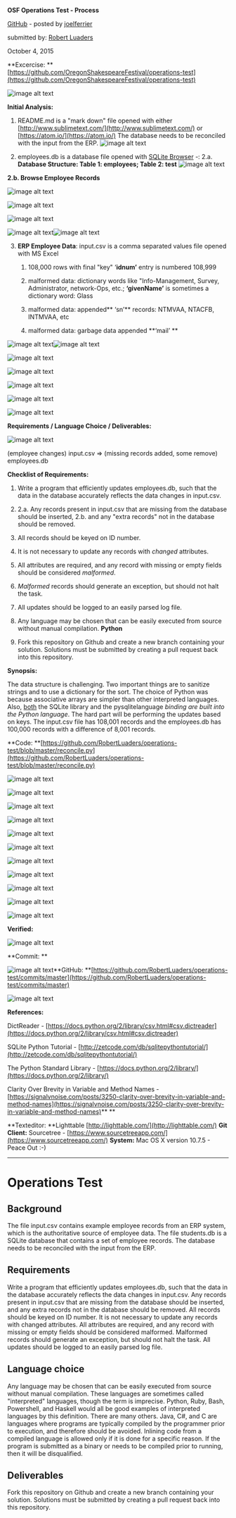 **OSF ****Operations**** Test - Process**

[GitHub](https://github.com/OregonShakespeareFestival/operations-test) - posted by [joelferrier](https://github.com/joelferrier)

submitted by: [Robert Luaders](https://github.com/RobertLuaders/operations-test)

October 4, 2015

**Excercise: ** [https://github.com/OregonShakespeareFestival/operations-test](https://github.com/OregonShakespeareFestival/operations-test)

![image alt text](images/image_0.png)

**Initial Analysis:**

1. README.md is a "mark down" file opened with either
[http://www.sublimetext.com/](http://www.sublimetext.com/) or [https://atom.io/](https://atom.io/)
 The database needs to be reconciled with the input from the ERP.
![image alt text](images/image_1.png)

2. employees.db is a database file opened with [SQLite Browser](https://github.com/sqlitebrowser/sqlitebrowser/releases/download/v3.6.0/sqlitebrowser-3.6.0.dmg) -:
2.a. **Database Structure: Table 1: employees; Table 2: test**
![image alt text](images/image_2.png)

**2.b. Browse Employee Records**

![image alt text](images/image_3.png)

![image alt text](images/image_4.png)

![image alt text](images/image_5.png)

![image alt text](images/image_6.png)![image alt text](images/image_7.png)




3. **ERP Employee Data**: input.csv is a comma separated values file opened with MS Excel

    1. 108,000 rows with final "key" ‘**idnum’** entry is numbered 108,999

    2. malformed data: dictionary words like "Info-Management, Survey, Administrator, network-Ops, etc.; **‘givenName’** is sometimes a dictionary word: Glass

    3. malformed data: appended** ‘sn’** records: NTMVAA, NTACFB, INTMVAA, etc

    4. malformed data: garbage data appended **‘mail’ **

![image alt text](images/image_8.png)![image alt text](images/image_9.png)

![image alt text](images/image_10.png)

![image alt text](images/image_11.png)

![image alt text](images/image_12.png)

![image alt text](images/image_13.png)

![image alt text](images/image_14.png)

**Requirements / Language Choice / Deliverables:**

![image alt text](images/image_15.png)

(employee changes) input.csv => (missing records added, some remove) employees.db

**Checklist of Requirements:**

1. Write a program that efficiently updates employees.db, such that the data in the database accurately reflects the data changes in input.csv.

2. 2.a. Any records present in input.csv that are missing from the database should be inserted, 2.b. and any "extra records" not in the database should be removed.

3. All records should be keyed on ID number.

4. It is not necessary to update any records with *changed* attributes.

5. All attributes are required, and any record with missing or empty fields should be considered *malformed*.

6. *Malformed* records should generate an exception, but should not halt the task.

7. All updates should be logged to an easily parsed log file.

8. Any language may be chosen that can be easily executed from source without manual compilation. ****Python****

9. Fork this repository on Github and create a new branch containing your solution. Solutions must be submitted by creating a pull request back into this repository.

**Synopsis:**

The data structure is challenging. Two important things are to sanitize strings and to use a dictionary for the sort. The choice of Python was because associative arrays are simpler than other interpreted languages. Also, [both](http://zetcode.com/db/sqlitepythontutorial/) the SQLite library and the pysqlitelanguage *binding are built into the Python language*. The hard part will be performing the updates based on keys. The input.csv file has 108,001 records and the employees.db has 100,000 records with a difference of 8,001 records.

**Code: **[https://github.com/RobertLuaders/operations-test/blob/master/reconcile.py](https://github.com/RobertLuaders/operations-test/blob/master/reconcile.py)

![image alt text](images/image_16.png)

![image alt text](images/image_17.png)

![image alt text](images/image_18.png)

![image alt text](images/image_19.png)

![image alt text](images/image_20.png)

![image alt text](images/image_21.png)

![image alt text](images/image_22.png)

![image alt text](images/image_23.png)

![image alt text](images/image_24.png)

![image alt text](images/image_25.png)

![image alt text](images/image_26.png)

**Verified:**

![image alt text](images/image_27.png)

**Commit: **

![image alt text](images/image_28.jpg)**GitHub: **[https://github.com/RobertLuaders/operations-test/commits/master](https://github.com/RobertLuaders/operations-test/commits/master)

![image alt text](images/image_29.png)

**References:**

DictReader -  [https://docs.python.org/2/library/csv.html#csv.dictreader](https://docs.python.org/2/library/csv.html#csv.dictreader)

SQLite Python Tutorial - [http://zetcode.com/db/sqlitepythontutorial/](http://zetcode.com/db/sqlitepythontutorial/)

The Python Standard Library - [https://docs.python.org/2/library/](https://docs.python.org/2/library/)

Clarity Over Brevity in Variable and Method Names -  [https://signalvnoise.com/posts/3250-clarity-over-brevity-in-variable-and-method-names](https://signalvnoise.com/posts/3250-clarity-over-brevity-in-variable-and-method-names)**
**

**Texteditor: **Lighttable [http://lighttable.com/](http://lighttable.com/)
**Git Client:**  Sourcetree - [https://www.sourcetreeapp.com/](https://www.sourcetreeapp.com/)
**System:** Mac OS X version 10.7.5 - Peace Out :-)

______________________________________________________________________________________

# Operations Test

## Background

The file input.csv contains example employee records from an ERP system, which
is the authoritative source of employee data.  The file students.db is a SQLite
database that contains a set of employee records.  The database needs to be
reconciled with the input from the ERP.


## Requirements

Write a program that efficiently updates employees.db, such that the data in the
database accurately reflects the data changes in input.csv.  Any records present
in input.csv that are missing from the database should be inserted, and any
extra records not in the database should be removed. All records should be keyed
on ID number. It is not necessary to update any records with changed attributes.
All attributes are required, and any record with missing or empty fields should
be considered malformed. Malformed records should generate an exception, but
should not halt the task. All updates should be logged to an easily parsed log
file.


## Language choice

Any language may be chosen that can be easily executed from source without
manual compilation. These languages are sometimes called "interpreted"
languages, though the term is imprecise. Python, Ruby, Bash, Powershell, and
Haskell would all be good examples of interpreted languages by this definition.
There are many others. Java, C#, and C are languages where programs are
typically compiled by the programmer prior to execution, and therefore should be
avoided. Inlining code from a compiled language is allowed only if it is done
for a specific reason. If the program is submitted as a binary or needs to be
compiled prior to running, then it will be disqualified.


## Deliverables

Fork this repository on Github and create a new branch containing your solution.
Solutions must be submitted by creating a pull request back into this repository.
